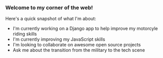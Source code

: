 ### Welcome to my corner of the web!

Here's a quick snapshot of what I'm about:

- I'm currently working on a Django app to help improve my motorcyle riding skills 
- I'm currently improving my JavaScript skills 
- I'm looking to collaborate on awesome open source projects 
- Ask me about the transition from the military to the tech scene 



